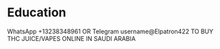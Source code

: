 # Education
WhatsApp +13238348961 OR Telegram username@Elpatron422 TO BUY THC JUICE/VAPES ONLINE IN SAUDI ARABIA
